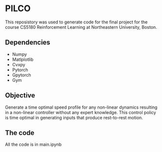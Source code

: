 # PILCO

This reposistory was used to generate code for the final project for the course CS5180 Reinforcement Learning at Northeastern University, Boston. 

## Dependencies 
* Numpy
* Matlplotlib
*	Cvxpy
* Pytorch
* Gpytorch
* Gym 

## Objective 
Generate a time optimal speed profile for any non-linear dynamics resulting in a non-linear controller without any expert knowledge. This control policy is time optimal in generating inputs that produce rest-to-rest motion. 

## The code

All the code is in main.ipynb
